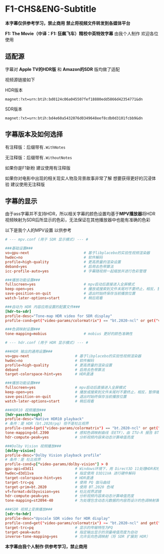 # F1-CHS&ENG-Subtitle

**本字幕仅供参考学习，禁止商用**
**禁止将视频文件转发到各媒体平台**

**F1: The Movie（中译：F1: 狂飙飞车）精校中英特效字幕**
由我个人制作
欢迎各位使用

## 适配源

字幕对 **Apple TV的HDR版** 和 **Amazon的SDR** 版均做了适配

视频源链接如下

HDR版本

```
magnet:?xt=urn:btih:bd0124c06a045507fef18880edd5866d42354771&dn
```

SDR版本

```
magnet:?xt=urn:btih:bd4e60a5432076d0349648eef8cdb0d3101fcbb9&dn
```

## 字幕版本及如何选择

有注释版：后缀带有`.WithNotes`

无注释版：后缀带有`.WithoutNotes`

如果你是F1新粉 建议使用有注释版

如果你对电影中出现的相关现实人物及背景故事非常了解 想要获得更好的沉浸体验 建议使用无注释版

## 字幕的显示

由于ass字幕并不支持HDR，所以相关字幕的颜色设置均基于**MPV播放器**将HDR视频映射为SDR后所显示的色彩，无法保证在其他播放器中也能有准确的色彩

以下是我个人的MPV设置 以供参考

```mpv.conf 
# --- mpv.conf (用于 SDR 显示模式) --- #

###基础设置###
vo=gpu-next							# 基于libplacebo的实验性视频渲染器
hwdec=no							# 软件解码
profile=high-quality				# 更高质量的渲染设置
deband=yes							# 启用去色带算法
icc-profile-auto=yes				# 字幕随视频一起缩放并进行色彩管理

###播放功能设置###
fullscreen=yes						# mpv启动后直接进入全屏模式
keep-open=yes						# 播放或搜索到文件末尾时不要终止，相反，暂停播放器
save-position-on-quit				# 退出时始终保存当前播放位置
watch-later-options=start			# 稍后观看

###自动为 HDR 内容应用设置的配置文件###
[hdr-to-sdr]
profile-desc="Tone-map HDR video for SDR display"
profile-cond=get("video-params/colormatrix") == "bt.2020-ncl" or get("video-params/gamma") == "pq"

###色调映射设置###
tone-mapping=mobius					# mobius 更好的颜色准确性
```

```hdr.conf
# --- hdr.conf (用于 HDR 显示模式) --- #

###HDR 输出的通用设置###
vo=gpu-next						# 基于libplacebo的实验性视频渲染器
hwdec=no						# 软件解码
profile=high-quality			# 更高质量的渲染设置
deband							# 启用去色带算法
target-colorspace-hint=yes		# HDR直通

###播放功能设置###
fullscreen=yes					# mpv启动后直接进入全屏模式
keep-open=yes					# 播放或搜索到文件末尾时不要终止，相反，暂停播放器
save-position-on-quit			# 退出时始终保存当前播放位置
watch-later-options=start		# 稍后观看

###HDR10 视频播放###
[hdr-passthrough]
profile-desc="Native HDR10 playback"	
# 条件：是 HDR (bt.2020/pq) 但不是杜比视界
profile-cond=(get("video-params/colormatrix") == "bt.2020-ncl" or get("video-params/gamma") == "pq") and not (p["video-params/dolby-vision"] > 0)
tone-mapping=bt.2390			# 感知色调映射曲线（EETF），由 ITU-R 报告 BT.2390 指定
hdr-compute-peak=yes			# 分析视频内容来动态计算峰值亮度

###Dolby Vision 视频播放###
[dolby-vision]
profile-desc="Dolby Vision playback profile"
# 条件：是 杜比视界
profile-cond=p["video-params/dolby-vision"] > 0
gpu-api=d3d11					# Windows环境下，用 Direct3D 11处理HDR和杜比视界
hwdec=d3d11va					# 指定使用 D3D11VA 进行硬件解码
target-colorspace-hint=yes		# HDR直通
target-trc=pq					# 使用 PQ 伽马曲线
target-prim=bt.2020				# 使用 BT.2020 色域
vf=format:dolbyvision=yes		# 杜比视界滤镜
hdr-compute-peak=yes			# 分析视频内容来动态计算峰值亮度
tone-mapping=st2094-40			# 为处理包含动态元数据的内容而设计的色调映射算法

###SDR 视频上变换播放###
[sdr-to-hdr]
profile-desc="Upscale SDR video for HDR display"
profile-cond=get("video-params/colormatrix") ~= "bt.2020-ncl" and get("video-params/gamma") ~= "pq"
target-trc=pq					# 显示的传输特性为PQ
target-peak=auto				# 指定输出显示的测量峰值亮度为自动
inverse-tone-mapping=yes		# 允许反向色调映射（将 SDR 扩展到 HDR）
```


**本字幕由我个人制作 供参考学习，禁止商用**
